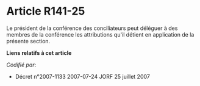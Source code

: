 # Article R141-25

Le président de la conférence des conciliateurs peut déléguer à des membres de la conférence les attributions qu'il détient
en application de la présente section.

**Liens relatifs à cet article**

_Codifié par_:

  - Décret n°2007-1133 2007-07-24 JORF 25 juillet 2007
